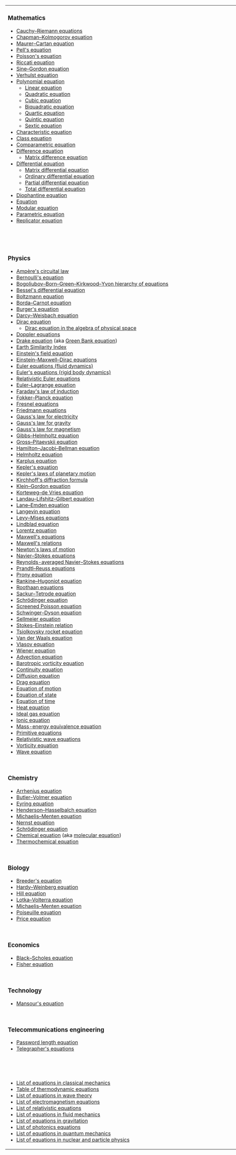 <table class="multicol" style="width: 803px;">
<tbody>
<tr>
<td style="width: 793px;">
<h3><span id="Mathematics" class="mw-headline">Mathematics</span></h3>
<ul>
<li><a title="Cauchy&ndash;Riemann equations" href="https://en.wikipedia.org/wiki/Cauchy%E2%80%93Riemann_equations">Cauchy&ndash;Riemann equations</a></li>
<li><a title="Chapman&ndash;Kolmogorov equation" href="https://en.wikipedia.org/wiki/Chapman%E2%80%93Kolmogorov_equation">Chapman&ndash;Kolmogorov equation</a></li>
<li><a class="mw-redirect" title="Maurer&ndash;Cartan equation" href="https://en.wikipedia.org/wiki/Maurer%E2%80%93Cartan_equation">Maurer&ndash;Cartan equation</a></li>
<li><a title="Pell's equation" href="https://en.wikipedia.org/wiki/Pell%27s_equation">Pell's equation</a></li>
<li><a title="Poisson's equation" href="https://en.wikipedia.org/wiki/Poisson%27s_equation">Poisson's equation</a></li>
<li><a title="Riccati equation" href="https://en.wikipedia.org/wiki/Riccati_equation">Riccati equation</a></li>
<li><a class="mw-redirect" title="Sine&ndash;Gordon equation" href="https://en.wikipedia.org/wiki/Sine%E2%80%93Gordon_equation">Sine&ndash;Gordon equation</a></li>
<li><a class="mw-redirect" title="Verhulst equation" href="https://en.wikipedia.org/wiki/Verhulst_equation">Verhulst equation</a></li>
<li><a class="mw-redirect" title="Polynomial equation" href="https://en.wikipedia.org/wiki/Polynomial_equation">Polynomial equation</a>
<ul>
<li><a title="Linear equation" href="https://en.wikipedia.org/wiki/Linear_equation">Linear equation</a></li>
<li><a title="Quadratic equation" href="https://en.wikipedia.org/wiki/Quadratic_equation">Quadratic equation</a></li>
<li><a title="Cubic equation" href="https://en.wikipedia.org/wiki/Cubic_equation">Cubic equation</a></li>
<li><a class="mw-redirect" title="Biquadratic equation" href="https://en.wikipedia.org/wiki/Biquadratic_equation">Biquadratic equation</a></li>
<li><a title="Quartic equation" href="https://en.wikipedia.org/wiki/Quartic_equation">Quartic equation</a></li>
<li><a class="mw-redirect" title="Quintic equation" href="https://en.wikipedia.org/wiki/Quintic_equation">Quintic equation</a></li>
<li><a title="Sextic equation" href="https://en.wikipedia.org/wiki/Sextic_equation">Sextic equation</a></li>
</ul>
</li>
<li><a class="mw-redirect mw-disambig" title="Characteristic equation (disambiguation)" href="https://en.wikipedia.org/wiki/Characteristic_equation_(disambiguation)">Characteristic equation</a></li>
<li><a class="mw-redirect" title="Class equation" href="https://en.wikipedia.org/wiki/Class_equation">Class equation</a></li>
<li><a title="Comparametric equation" href="https://en.wikipedia.org/wiki/Comparametric_equation">Comparametric equation</a></li>
<li><a class="mw-redirect" title="Difference equation" href="https://en.wikipedia.org/wiki/Difference_equation">Difference equation</a>
<ul>
<li><a title="Matrix difference equation" href="https://en.wikipedia.org/wiki/Matrix_difference_equation">Matrix difference equation</a></li>
</ul>
</li>
<li><a title="Differential equation" href="https://en.wikipedia.org/wiki/Differential_equation">Differential equation</a>
<ul>
<li><a title="Matrix differential equation" href="https://en.wikipedia.org/wiki/Matrix_differential_equation">Matrix differential equation</a></li>
<li><a title="Ordinary differential equation" href="https://en.wikipedia.org/wiki/Ordinary_differential_equation">Ordinary differential equation</a></li>
<li><a title="Partial differential equation" href="https://en.wikipedia.org/wiki/Partial_differential_equation">Partial differential equation</a></li>
<li><a class="mw-redirect" title="" href="https://en.wikipedia.org/wiki/Total_differential_equation">Total differential equation</a></li>
</ul>
</li>
<li><a title="Diophantine equation" href="https://en.wikipedia.org/wiki/Diophantine_equation">Diophantine equation</a></li>
<li><a title="Equation" href="https://en.wikipedia.org/wiki/Equation">Equation</a></li>
<li><a title="Modular equation" href="https://en.wikipedia.org/wiki/Modular_equation">Modular equation</a></li>
<li><a title="Parametric equation" href="https://en.wikipedia.org/wiki/Parametric_equation">Parametric equation</a></li>
<li><a title="Replicator equation" href="https://en.wikipedia.org/wiki/Replicator_equation">Replicator equation</a></li>
</ul>
<p>&nbsp;</p>
<p>&nbsp;</p>
<h3><span id="Physics_2" class="mw-headline">Physics</span></h3>
<ul>
<li><a title="Amp&egrave;re's circuital law" href="https://en.wikipedia.org/wiki/Amp%C3%A8re%27s_circuital_law">Amp&egrave;re's circuital law</a></li>
<li><a class="mw-redirect" title="Bernoulli's equation" href="https://en.wikipedia.org/wiki/Bernoulli%27s_equation">Bernoulli's equation</a></li>
<li><a title="BBGKY hierarchy" href="https://en.wikipedia.org/wiki/BBGKY_hierarchy">Bogoliubov&ndash;Born&ndash;Green&ndash;Kirkwood&ndash;Yvon hierarchy of equations</a></li>
<li><a class="mw-redirect" title="Bessel's differential equation" href="https://en.wikipedia.org/wiki/Bessel%27s_differential_equation">Bessel's differential equation</a></li>
<li><a title="Boltzmann equation" href="https://en.wikipedia.org/wiki/Boltzmann_equation">Boltzmann equation</a></li>
<li><a title="Borda&ndash;Carnot equation" href="https://en.wikipedia.org/wiki/Borda%E2%80%93Carnot_equation">Borda&ndash;Carnot equation</a></li>
<li><a class="mw-redirect" title="Burger's equation" href="https://en.wikipedia.org/wiki/Burger%27s_equation">Burger's equation</a></li>
<li><a title="Darcy&ndash;Weisbach equation" href="https://en.wikipedia.org/wiki/Darcy%E2%80%93Weisbach_equation">Darcy&ndash;Weisbach equation</a></li>
<li><a title="Dirac equation" href="https://en.wikipedia.org/wiki/Dirac_equation">Dirac equation</a>
<ul>
<li><a title="Dirac equation in the algebra of physical space" href="https://en.wikipedia.org/wiki/Dirac_equation_in_the_algebra_of_physical_space">Dirac equation in the algebra of physical space</a></li>
</ul>
</li>
<li><a class="mw-redirect" title="Doppler equations" href="https://en.wikipedia.org/wiki/Doppler_equations">Doppler equations</a></li>
<li><a title="Drake equation" href="https://en.wikipedia.org/wiki/Drake_equation">Drake equation</a>&nbsp;(aka&nbsp;<a class="mw-redirect" title="Green Bank equation" href="https://en.wikipedia.org/wiki/Green_Bank_equation">Green Bank equation</a>)</li>
<li><a title="Earth Similarity Index" href="https://en.wikipedia.org/wiki/Earth_Similarity_Index">Earth Similarity Index</a></li>
<li><a class="mw-redirect" title="Einstein's field equation" href="https://en.wikipedia.org/wiki/Einstein%27s_field_equation">Einstein's field equation</a></li>
<li><a title="Einstein&ndash;Maxwell&ndash;Dirac equations" href="https://en.wikipedia.org/wiki/Einstein%E2%80%93Maxwell%E2%80%93Dirac_equations">Einstein&ndash;Maxwell&ndash;Dirac equations</a></li>
<li><a title="Euler equations (fluid dynamics)" href="https://en.wikipedia.org/wiki/Euler_equations_(fluid_dynamics)">Euler equations (fluid dynamics)</a></li>
<li><a title="Euler's equations (rigid body dynamics)" href="https://en.wikipedia.org/wiki/Euler%27s_equations_(rigid_body_dynamics)">Euler's equations (rigid body dynamics)</a></li>
<li><a title="Relativistic Euler equations" href="https://en.wikipedia.org/wiki/Relativistic_Euler_equations">Relativistic Euler equations</a></li>
<li><a title="Euler&ndash;Lagrange equation" href="https://en.wikipedia.org/wiki/Euler%E2%80%93Lagrange_equation">Euler&ndash;Lagrange equation</a></li>
<li><a title="Faraday's law of induction" href="https://en.wikipedia.org/wiki/Faraday%27s_law_of_induction">Faraday's law of induction</a></li>
<li><a title="Fokker&ndash;Planck equation" href="https://en.wikipedia.org/wiki/Fokker%E2%80%93Planck_equation">Fokker&ndash;Planck equation</a></li>
<li><a title="Fresnel equations" href="https://en.wikipedia.org/wiki/Fresnel_equations">Fresnel equations</a></li>
<li><a title="Friedmann equations" href="https://en.wikipedia.org/wiki/Friedmann_equations">Friedmann equations</a></li>
<li><a title="Gauss's law" href="https://en.wikipedia.org/wiki/Gauss%27s_law">Gauss's law for electricity</a></li>
<li><a title="Gauss's law for gravity" href="https://en.wikipedia.org/wiki/Gauss%27s_law_for_gravity">Gauss's law for gravity</a></li>
<li><a title="Gauss's law for magnetism" href="https://en.wikipedia.org/wiki/Gauss%27s_law_for_magnetism">Gauss's law for magnetism</a></li>
<li><a title="Gibbs&ndash;Helmholtz equation" href="https://en.wikipedia.org/wiki/Gibbs%E2%80%93Helmholtz_equation">Gibbs&ndash;Helmholtz equation</a></li>
<li><a title="Gross&ndash;Pitaevskii equation" href="https://en.wikipedia.org/wiki/Gross%E2%80%93Pitaevskii_equation">Gross&ndash;Pitaevskii equation</a></li>
<li><a title="Hamilton&ndash;Jacobi&ndash;Bellman equation" href="https://en.wikipedia.org/wiki/Hamilton%E2%80%93Jacobi%E2%80%93Bellman_equation">Hamilton&ndash;Jacobi&ndash;Bellman equation</a></li>
<li><a title="Helmholtz equation" href="https://en.wikipedia.org/wiki/Helmholtz_equation">Helmholtz equation</a></li>
<li><a title="Karplus equation" href="https://en.wikipedia.org/wiki/Karplus_equation">Karplus equation</a></li>
<li><a title="Kepler's equation" href="https://en.wikipedia.org/wiki/Kepler%27s_equation">Kepler's equation</a></li>
<li><a title="Kepler's laws of planetary motion" href="https://en.wikipedia.org/wiki/Kepler%27s_laws_of_planetary_motion">Kepler's laws of planetary motion</a></li>
<li><a title="Kirchhoff's diffraction formula" href="https://en.wikipedia.org/wiki/Kirchhoff%27s_diffraction_formula">Kirchhoff's diffraction formula</a></li>
<li><a title="Klein&ndash;Gordon equation" href="https://en.wikipedia.org/wiki/Klein%E2%80%93Gordon_equation">Klein&ndash;Gordon equation</a></li>
<li><a title="Korteweg&ndash;de Vries equation" href="https://en.wikipedia.org/wiki/Korteweg%E2%80%93de_Vries_equation">Korteweg&ndash;de Vries equation</a></li>
<li><a title="Landau&ndash;Lifshitz&ndash;Gilbert equation" href="https://en.wikipedia.org/wiki/Landau%E2%80%93Lifshitz%E2%80%93Gilbert_equation">Landau&ndash;Lifshitz&ndash;Gilbert equation</a></li>
<li><a title="Lane&ndash;Emden equation" href="https://en.wikipedia.org/wiki/Lane%E2%80%93Emden_equation">Lane&ndash;Emden equation</a></li>
<li><a title="Langevin equation" href="https://en.wikipedia.org/wiki/Langevin_equation">Langevin equation</a></li>
<li><a title="Levy&ndash;Mises equations" href="https://en.wikipedia.org/wiki/Levy%E2%80%93Mises_equations">Levy&ndash;Mises equations</a></li>
<li><a class="mw-redirect" title="Lindblad equation" href="https://en.wikipedia.org/wiki/Lindblad_equation">Lindblad equation</a></li>
<li><a class="mw-redirect" title="Lorentz equation" href="https://en.wikipedia.org/wiki/Lorentz_equation">Lorentz equation</a></li>
<li><a title="Maxwell's equations" href="https://en.wikipedia.org/wiki/Maxwell%27s_equations">Maxwell's equations</a></li>
<li><a class="mw-redirect" title="Maxwell's relations" href="https://en.wikipedia.org/wiki/Maxwell%27s_relations">Maxwell's relations</a></li>
<li><a title="Newton's laws of motion" href="https://en.wikipedia.org/wiki/Newton%27s_laws_of_motion">Newton's laws of motion</a></li>
<li><a title="Navier&ndash;Stokes equations" href="https://en.wikipedia.org/wiki/Navier%E2%80%93Stokes_equations">Navier&ndash;Stokes equations</a></li>
<li><a title="Reynolds-averaged Navier&ndash;Stokes equations" href="https://en.wikipedia.org/wiki/Reynolds-averaged_Navier%E2%80%93Stokes_equations">Reynolds-averaged Navier&ndash;Stokes equations</a></li>
<li><a class="new" title="Prandtl&ndash;Reuss equations (page does not exist)" href="https://en.wikipedia.org/w/index.php?title=Prandtl%E2%80%93Reuss_equations&amp;action=edit&amp;redlink=1">Prandtl&ndash;Reuss equations</a></li>
<li><a title="Prony equation" href="https://en.wikipedia.org/wiki/Prony_equation">Prony equation</a></li>
<li><a class="mw-redirect" title="Rankine&ndash;Hugoniot equation" href="https://en.wikipedia.org/wiki/Rankine%E2%80%93Hugoniot_equation">Rankine&ndash;Hugoniot equation</a></li>
<li><a title="Roothaan equations" href="https://en.wikipedia.org/wiki/Roothaan_equations">Roothaan equations</a></li>
<li><a title="Sackur&ndash;Tetrode equation" href="https://en.wikipedia.org/wiki/Sackur%E2%80%93Tetrode_equation">Sackur&ndash;Tetrode equation</a></li>
<li><a title="Schr&ouml;dinger equation" href="https://en.wikipedia.org/wiki/Schr%C3%B6dinger_equation">Schr&ouml;dinger equation</a></li>
<li><a title="Screened Poisson equation" href="https://en.wikipedia.org/wiki/Screened_Poisson_equation">Screened Poisson equation</a></li>
<li><a title="Schwinger&ndash;Dyson equation" href="https://en.wikipedia.org/wiki/Schwinger%E2%80%93Dyson_equation">Schwinger&ndash;Dyson equation</a></li>
<li><a title="Sellmeier equation" href="https://en.wikipedia.org/wiki/Sellmeier_equation">Sellmeier equation</a></li>
<li><a class="mw-redirect" title="Stokes&ndash;Einstein relation" href="https://en.wikipedia.org/wiki/Stokes%E2%80%93Einstein_relation">Stokes&ndash;Einstein relation</a></li>
<li><a title="Tsiolkovsky rocket equation" href="https://en.wikipedia.org/wiki/Tsiolkovsky_rocket_equation">Tsiolkovsky rocket equation</a></li>
<li><a title="Van der Waals equation" href="https://en.wikipedia.org/wiki/Van_der_Waals_equation">Van der Waals equation</a></li>
<li><a title="Vlasov equation" href="https://en.wikipedia.org/wiki/Vlasov_equation">Vlasov equation</a></li>
<li><a title="Wiener equation" href="https://en.wikipedia.org/wiki/Wiener_equation">Wiener equation</a></li>
<li><a class="mw-redirect" title="Advection equation" href="https://en.wikipedia.org/wiki/Advection_equation">Advection equation</a></li>
<li><a title="Barotropic vorticity equation" href="https://en.wikipedia.org/wiki/Barotropic_vorticity_equation">Barotropic vorticity equation</a></li>
<li><a title="Continuity equation" href="https://en.wikipedia.org/wiki/Continuity_equation">Continuity equation</a></li>
<li><a title="Diffusion equation" href="https://en.wikipedia.org/wiki/Diffusion_equation">Diffusion equation</a></li>
<li><a title="Drag equation" href="https://en.wikipedia.org/wiki/Drag_equation">Drag equation</a></li>
<li><a class="mw-redirect" title="Equation of motion" href="https://en.wikipedia.org/wiki/Equation_of_motion">Equation of motion</a></li>
<li><a title="Equation of state" href="https://en.wikipedia.org/wiki/Equation_of_state">Equation of state</a></li>
<li><a title="Equation of time" href="https://en.wikipedia.org/wiki/Equation_of_time">Equation of time</a></li>
<li><a title="Heat equation" href="https://en.wikipedia.org/wiki/Heat_equation">Heat equation</a></li>
<li><a class="mw-redirect" title="Ideal gas equation" href="https://en.wikipedia.org/wiki/Ideal_gas_equation">Ideal gas equation</a></li>
<li><a class="mw-redirect" title="Ionic equation" href="https://en.wikipedia.org/wiki/Ionic_equation">Ionic equation</a></li>
<li><a class="mw-redirect" title="Mass-energy equivalence" href="https://en.wikipedia.org/wiki/Mass-energy_equivalence">Mass-energy equivalence equation</a></li>
<li><a title="Primitive equations" href="https://en.wikipedia.org/wiki/Primitive_equations">Primitive equations</a></li>
<li><a title="Relativistic wave equations" href="https://en.wikipedia.org/wiki/Relativistic_wave_equations">Relativistic wave equations</a></li>
<li><a title="Vorticity equation" href="https://en.wikipedia.org/wiki/Vorticity_equation">Vorticity equation</a></li>
<li><a title="Wave equation" href="https://en.wikipedia.org/wiki/Wave_equation">Wave equation</a></li>
</ul>
<p>&nbsp;</p>
<h3><span id="Chemistry" class="mw-headline">Chemistry</span></h3>
<ul>
<li><a title="Arrhenius equation" href="https://en.wikipedia.org/wiki/Arrhenius_equation">Arrhenius equation</a></li>
<li><a title="Butler&ndash;Volmer equation" href="https://en.wikipedia.org/wiki/Butler%E2%80%93Volmer_equation">Butler&ndash;Volmer equation</a></li>
<li><a title="Eyring equation" href="https://en.wikipedia.org/wiki/Eyring_equation">Eyring equation</a></li>
<li><a title="Henderson&ndash;Hasselbalch equation" href="https://en.wikipedia.org/wiki/Henderson%E2%80%93Hasselbalch_equation">Henderson&ndash;Hasselbalch equation</a></li>
<li><a class="mw-redirect" title="Michaelis&ndash;Menten equation" href="https://en.wikipedia.org/wiki/Michaelis%E2%80%93Menten_equation">Michaelis&ndash;Menten equation</a></li>
<li><a title="Nernst equation" href="https://en.wikipedia.org/wiki/Nernst_equation">Nernst equation</a></li>
<li><a title="Schr&ouml;dinger equation" href="https://en.wikipedia.org/wiki/Schr%C3%B6dinger_equation">Schr&ouml;dinger equation</a></li>
<li><a title="Chemical equation" href="https://en.wikipedia.org/wiki/Chemical_equation">Chemical equation</a>&nbsp;(aka&nbsp;<a class="mw-redirect" title="Molecular equation" href="https://en.wikipedia.org/wiki/Molecular_equation">molecular equation</a>)</li>
<li><a title="Thermochemical equation" href="https://en.wikipedia.org/wiki/Thermochemical_equation">Thermochemical equation</a></li>
</ul>
<p>&nbsp;</p>
<h3><span id="Biology" class="mw-headline">Biology</span></h3>
<ul>
<li><a title="Heritability" href="https://en.wikipedia.org/wiki/Heritability">Breeder's equation</a></li>
<li><a class="new" title="Hardy&ndash;Weinberg equation (page does not exist)" href="https://en.wikipedia.org/w/index.php?title=Hardy%E2%80%93Weinberg_equation&amp;action=edit&amp;redlink=1">Hardy&ndash;Weinberg equation</a></li>
<li><a title="Hill equation (biochemistry)" href="https://en.wikipedia.org/wiki/Hill_equation_(biochemistry)">Hill equation</a></li>
<li><a class="mw-redirect" title="Lotka&ndash;Volterra equation" href="https://en.wikipedia.org/wiki/Lotka%E2%80%93Volterra_equation">Lotka&ndash;Volterra equation</a></li>
<li><a title="Michaelis&ndash;Menten kinetics" href="https://en.wikipedia.org/wiki/Michaelis%E2%80%93Menten_kinetics">Michaelis&ndash;Menten equation</a></li>
<li><a class="mw-redirect" title="Poiseuille equation" href="https://en.wikipedia.org/wiki/Poiseuille_equation">Poiseuille equation</a></li>
<li><a title="Price equation" href="https://en.wikipedia.org/wiki/Price_equation">Price equation</a></li>
</ul>
<p>&nbsp;</p>
<h3><span id="Economics" class="mw-headline">Economics</span></h3>
<ul>
<li><a title="Black&ndash;Scholes equation" href="https://en.wikipedia.org/wiki/Black%E2%80%93Scholes_equation">Black&ndash;Scholes equation</a></li>
<li><a title="Fisher equation" href="https://en.wikipedia.org/wiki/Fisher_equation">Fisher equation</a></li>
</ul>
<p>&nbsp;</p>
<h3><span id="Technology" class="mw-headline">Technology</span></h3>
<ul>
<li><a class="new" title="Mansour's equation (page does not exist)" href="https://en.wikipedia.org/w/index.php?title=Mansour%27s_equation&amp;action=edit&amp;redlink=1">Mansour's equation</a></li>
</ul>
<p>&nbsp;</p>
<h3><span id="Telecommunications_engineering" class="mw-headline">Telecommunications engineering</span></h3>
<ul>
<li><a class="mw-redirect" title="Password length equation" href="https://en.wikipedia.org/wiki/Password_length_equation">Password length equation</a></li>
<li><a title="Telegrapher's equations" href="https://en.wikipedia.org/wiki/Telegrapher%27s_equations">Telegrapher's equations</a></li>
</ul>
<p>&nbsp;</p>
<p>&nbsp;</p>
<ul>
<li><a title="" href="https://en.wikipedia.org/wiki/List_of_equations_in_classical_mechanics">List of equations in classical mechanics</a></li>
<li><a title="Table of thermodynamic equations" href="https://en.wikipedia.org/wiki/Table_of_thermodynamic_equations">Table of thermodynamic equations</a></li>
<li><a title="List of equations in wave theory" href="https://en.wikipedia.org/wiki/List_of_equations_in_wave_theory">List of equations in wave theory</a></li>
<li><a title="List of electromagnetism equations" href="https://en.wikipedia.org/wiki/List_of_electromagnetism_equations">List of electromagnetism equations</a></li>
<li><a title="List of relativistic equations" href="https://en.wikipedia.org/wiki/List_of_relativistic_equations">List of relativistic equations</a></li>
<li><a title="List of equations in fluid mechanics" href="https://en.wikipedia.org/wiki/List_of_equations_in_fluid_mechanics">List of equations in fluid mechanics</a></li>
<li><a title="List of equations in gravitation" href="https://en.wikipedia.org/wiki/List_of_equations_in_gravitation">List of equations in gravitation</a></li>
<li><a title="List of photonics equations" href="https://en.wikipedia.org/wiki/List_of_photonics_equations">List of photonics equations</a></li>
<li><a title="List of equations in quantum mechanics" href="https://en.wikipedia.org/wiki/List_of_equations_in_quantum_mechanics">List of equations in quantum mechanics</a></li>
<li><a title="List of equations in nuclear and particle physics" href="https://en.wikipedia.org/wiki/List_of_equations_in_nuclear_and_particle_physics">List of equations in nuclear and particle physics</a></li>
</ul>
</td>
</tr>
</tbody>
</table>
